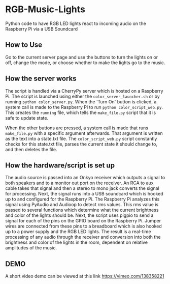 # RGB-Music-Lights
Python code to have RGB LED lights react to incoming audio on the Raspberry Pi via a USB Soundcard

## How to Use

Go to the current server page and use the buttons to turn the lights on or off, change the mode, or choose whether to make the lights go to the music.

## How the server works

The script is handled via a CherryPy server which is hosted on a Raspberry Pi. The script is launched using either the `color_server_launcher.sh` or by running `python color_server.py`. When the 'Turn On' button is clicked, a system call is made to the Raspberry Pi to run `python color_script_web.py`. This creates the `running` file, which tells the `make_file.py` script that it is safe to update state.

When the other buttons are pressed, a system call is made that runs `make_file.py` with a specific argument afterwards. That argument is written as the text into a state.txt file. The `color_script_web.py` script constantly checks for this state.txt file, parses the current state it should change to, and then deletes the file.

## How the hardware/script is set up

The audio source is passed into an Onkyo receiver which outputs a signal to both  speakers and to a monitor out port on the receiver. An RCA to aux cable takes that signal and then a stereo to mono jack converts the signal for processing. Next, the signal runs into a USB soundcard which is hooked up to and configured for the Raspberry Pi. The Raspberry Pi analyzes this signal using PyAudio and Audioop to detect rms values. This rms value is passed to several functions which determine what the current brightness and color of the lights should be. Next, the script uses pigpio to send a signal for each of the pins on the GPIO board on the Raspberry Pi. Jumper wires are connected from these pins to a breadboard which is also hooked up to a power supply and the RGB LED lights. The result is a real-time processing of any audio through the receiver and conversion into both the brightness and color of the lights in the room, dependent on relative amplitudes of the music.

## DEMO

A short video demo can be viewed at this link https://vimeo.com/138358221
